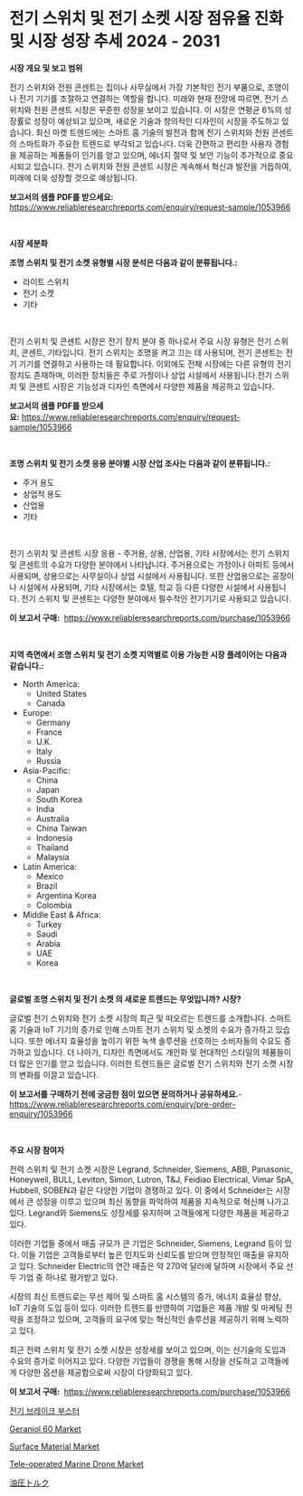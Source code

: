 <p><h1>전기 스위치 및 전기 소켓 시장 점유율 진화 및 시장 성장 추세 2024 - 2031</h1></p><p><strong>시장 개요 및 보고 범위</strong></p>
<p><p>전기 스위치와 전원 콘센트는 집이나 사무실에서 가장 기본적인 전기 부품으로, 조명이나 전기 기기를 조절하고 연결하는 역할을 합니다. 미래와 현재 전망에 따르면, 전기 스위치와 전원 콘센트 시장은 꾸준한 성장을 보이고 있습니다. 이 시장은 연평균 6%의 성장률로 성장이 예상되고 있으며, 새로운 기술과 창의적인 디자인이 시장을 주도하고 있습니다. 최신 마켓 트렌드에는 스마트 홈 기술의 발전과 함께 전기 스위치와 전원 콘센트의 스마트화가 주요한 트렌드로 부각되고 있습니다. 더욱 간편하고 편리한 사용자 경험을 제공하는 제품들이 인기를 얻고 있으며, 에너지 절약 및 보안 기능이 추가적으로 중요시되고 있습니다. 전기 스위치와 전원 콘센트 시장은 계속해서 혁신과 발전을 거듭하여, 미래에 더욱 성장할 것으로 예상됩니다.</p></p>
<p><strong>보고서의 샘플 PDF를 받으세요:</strong> <a href="https://www.reliableresearchreports.com/enquiry/request-sample/1053966">https://www.reliableresearchreports.com/enquiry/request-sample/1053966</a></p>
<p>&nbsp;</p>
<p><strong>시장 세분화</strong></p>
<p><strong>조명 스위치 및 전기 소켓 유형별 시장 분석은 다음과 같이 분류됩니다.:</strong></p>
<p><ul><li>라이트 스위치</li><li>전기 소켓</li><li>기타</li></ul></p>
<p>&nbsp;</p>
<p><p>전기 스위치 및 콘센트 시장은 전기 장치 분야 중 하나로서 주요 시장 유형은 전기 스위치, 콘센트, 기타입니다. 전기 스위치는 조명을 켜고 끄는 데 사용되며, 전기 콘센트는 전기 기기를 연결하고 사용하는 데 필요합니다. 이외에도 전체 시장에는 다른 유형의 전기 장치도 존재하며, 이러한 장치들은 주로 가정이나 상업 시설에서 사용됩니다.전기 스위치 및 콘센트 시장은 기능성과 디자인 측면에서 다양한 제품을 제공하고 있습니다.</p></p>
<p><strong>보고서의 샘플 PDF를 받으세요:</strong>&nbsp;<a href="https://www.reliableresearchreports.com/enquiry/request-sample/1053966">https://www.reliableresearchreports.com/enquiry/request-sample/1053966</a></p>
<p>&nbsp;</p>
<p><strong> 조명 스위치 및 전기 소켓 응용 분야별 시장 산업 조사는 다음과 같이 분류됩니다.:</strong></p>
<p><ul><li>주거 용도</li><li>상업적 용도</li><li>산업용</li><li>기타</li></ul></p>
<p>&nbsp;</p>
<p><p>전기 스위치 및 콘센트 시장 응용 - 주거용, 상용, 산업용, 기타 시장에서는 전기 스위치 및 콘센트의 수요가 다양한 분야에서 나타납니다. 주거용으로는 가정이나 아파트 등에서 사용되며, 상용으로는 사무실이나 상업 시설에서 사용됩니다. 또한 산업용으로는 공장이나 시설에서 사용되며, 기타 시장에서는 호텔, 학교 등 다른 다양한 시설에서 사용됩니다. 전기 스위치 및 콘센트는 다양한 분야에서 필수적인 전기기기로 사용되고 있습니다.</p></p>
<p><strong>이 보고서 구매:</strong>&nbsp; <a href="https://www.reliableresearchreports.com/purchase/1053966">https://www.reliableresearchreports.com/purchase/1053966</a></p>
<p>&nbsp;</p>
<p><strong>지역 측면에서 조명 스위치 및 전기 소켓 지역별로 이용 가능한 시장 플레이어는 다음과 같습니다.:</strong></p>
<p><ul>
    <li>
        North America:
        <ul>
            <li>United States</li>
            <li>Canada</li>
        </ul>
    </li>
    <li>
        Europe:
        <ul>
            <li>Germany</li>
            <li>France</li>
            <li>U.K.</li>
            <li>Italy</li>
            <li>Russia</li>
        </ul>
    </li>
    <li>
        Asia-Pacific:
        <ul>
            <li>China</li>
            <li>Japan</li>
            <li>South Korea</li>
            <li>India</li>
            <li>Australia</li>
            <li>China Taiwan</li>
            <li>Indonesia</li>
            <li>Thailand</li>
            <li>Malaysia</li>
        </ul>
    </li>
    <li>
        Latin America:
        <ul>
            <li>Mexico</li>
            <li>Brazil</li>
            <li>Argentina Korea</li>
            <li>Colombia</li>
        </ul>
    </li>
    <li>
        Middle East & Africa:
        <ul>
            <li>Turkey</li>
            <li>Saudi</li>
            <li>Arabia</li>
            <li>UAE</li>
            <li>Korea</li>
        </ul>
    </li>
    </ul></p>
<p>&nbsp;</p>
<p><strong>글로벌 조명 스위치 및 전기 소켓 의 새로운 트렌드는 무엇입니까? 시장?</strong></p>
<p><p>글로벌 전기 스위치와 전기 소켓 시장의 최근 및 떠오르는 트렌드를 소개합니다. 스마트 홈 기술과 IoT 기기의 증가로 인해 스마트 전기 스위치 및 소켓의 수요가 증가하고 있습니다. 또한 에너지 효율성을 높이기 위한 녹색 솔루션을 선호하는 소비자들의 수요도 증가하고 있습니다. 더 나아가, 디자인 측면에서도 개인화 및 현대적인 스타일의 제품들이 더 많은 인기를 얻고 있습니다. 이러한 트렌드들은 글로벌 전기 스위치와 전기 소켓 시장의 변화를 이끌고 있습니다.</p></p>
<p><strong>이 보고서를 구매하기 전에 궁금한 점이 있으면 문의하거나 공유하세요.</strong>- <a href="https://www.reliableresearchreports.com/enquiry/pre-order-enquiry/1053966">https://www.reliableresearchreports.com/enquiry/pre-order-enquiry/1053966</a></p>
<p>&nbsp;</p>
<p><strong>주요 시장 참여자</strong></p>
<p><p>전력 스위치 및 전기 소켓 시장은 Legrand, Schneider, Siemens, ABB, Panasonic, Honeywell, BULL, Leviton, Simon, Lutron, T&J, Feidiao Electrical, Vimar SpA, Hubbell, SOBEN과 같은 다양한 기업이 경쟁하고 있다. 이 중에서 Schneider는 시장에서 큰 성장을 이루고 있으며 최신 동향을 파악하여 제품을 지속적으로 혁신해 나가고 있다. Legrand와 Siemens도 성장세를 유지하며 고객들에게 다양한 제품을 제공하고 있다.</p><p>이러한 기업들 중에서 매출 규모가 큰 기업은 Schneider, Siemens, Legrand 등이 있다. 이들 기업은 고객들로부터 높은 인지도와 신뢰도를 받으며 안정적인 매출을 유지하고 있다. Schneider Electric의 연간 매출은 약 270억 달러에 달하며 시장에서 주요 선두 기업 중 하나로 평가받고 있다.</p><p>시장의 최신 트렌드로는 무선 제어 및 스마트 홈 시스템의 증가, 에너지 효율성 향상, IoT 기술의 도입 등이 있다. 이러한 트렌드를 반영하여 기업들은 제품 개발 및 마케팅 전략을 조정하고 있으며, 고객들의 요구에 맞는 혁신적인 솔루션을 제공하기 위해 노력하고 있다.</p><p>최근 전력 스위치 및 전기 소켓 시장은 성장세를 보이고 있으며, 이는 신기술의 도입과 수요의 증가로 이어지고 있다. 다양한 기업들이 경쟁을 통해 시장을 선도하고 고객들에게 다양한 옵션을 제공함으로써 시장이 다양화되고 있다.</p></p>
<p><strong>이 보고서 구매:</strong>&nbsp;&nbsp;<a href="https://www.reliableresearchreports.com/purchase/1053966">https://www.reliableresearchreports.com/purchase/1053966</a></p>
<p><p><a href="https://github.com/plelbej847484502/Market-Research-Report-List-1/blob/main/4441819189946.md">전기 브레이크 부스터</a></p><p><a href="https://github.com/marloy8/Market-Research-Report-List-3/blob/main/geraniol-60-market.md">Geraniol 60 Market</a></p><p><a href="https://fuschia-pecorino-a6d.notion.site/Surface-Material-Market-Research-Report-Unlocks-Analysis-on-the-Market-Financial-Status-Market-Size-49da786137aa471295538941d61672a0">Surface Material Market</a></p><p><a href="https://view.publitas.com/reportprime-1/tele-operated-marine-drone-market-provides-detailed-segmentation-of-this-market-based-on-type-application-and-region-and-forecast-for-the-period-from-2023-2030/">Tele-operated Marine Drone Market</a></p><p><a href="https://github.com/dzy793153605/Market-Research-Report-List-1/blob/main/4612749190072.md">油圧トルク</a></p></p>
